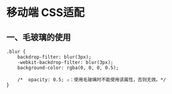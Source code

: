 # 移动端 CSS适配

## 一、毛玻璃的使用

```
.blur {
    backdrop-filter: blur(3px);
    -webkit-backdrop-filter: blur(3px);
    background-color: rgba(0, 0, 0, 0.5);
    
    /*  opacity: 0.5; ⚠️：使用毛玻璃时不能使用该属性，否则无效。*/
}
```